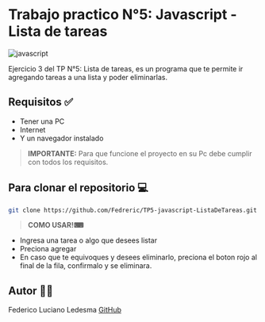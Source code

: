 # Trabajo practico N°5: Javascript - Lista de tareas

![javascript](https://soyhorizonte.com/wp-content/uploads/2020/10/Javascript-by-SoyHorizonte.jpg)

Ejercicio 3 del TP N°5: Lista de tareas, es un programa que te permite ir agregando tareas a una lista y poder eliminarlas. 

## Requisitos ✅

- Tener una PC
- Internet
- Y un navegador instalado

>**IMPORTANTE:** Para que funcione el proyecto en su Pc debe cumplir con todos los requisitos.

## Para clonar el repositorio 💻

```bash
git clone https://github.com/Fedreric/TP5-javascript-ListaDeTareas.git
```
>**COMO USAR!⌨**  
- Ingresa una tarea o algo que desees listar
- Preciona agregar
- En caso que te equivoques y desees eliminarlo, preciona el boton rojo al final de la fila, confirmalo y se eliminara.

## Autor 👨‍💻
 Federico Luciano Ledesma [GitHub](https://github.com/Fedreric)
